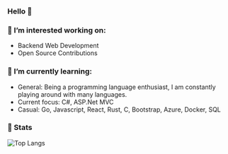 ### Hello 👋

### 🔭 I’m interested working on:
- Backend Web Development
- Open Source Contributions

### 🌱 I’m currently learning:
- General: Being a programming language enthusiast, I am constantly playing around with many languages.
- Current focus: C#, ASP.Net MVC
- Casual: Go, Javascript, React, Rust, C, Bootstrap, Azure, Docker, SQL
  
### 🚀 Stats 
<!-- <img src="https://github-readme-stats-blue-phi-76.vercel.app/api/top-langs?username=luhamoza&layout=compact&theme=aura_dark&count_private=true&hide_border=true&bg_color=0d1117" alt="Top Langs"> -->
<img src="https://github-readme-stats.vercel.app/api/top-langs/?username=luhamoza&layout=compact&theme=onedark&count_private=true&hide_border=true&bg_color=0d1117" alt="Top Langs">
